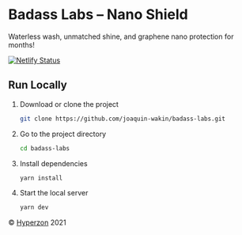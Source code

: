 # Badass Labs &#8211; Nano Shield

Waterless wash, unmatched shine, and graphene nano protection for months!

[![Netlify Status](https://api.netlify.com/api/v1/badges/95e59122-94d5-496d-8993-1ad85fb07578/deploy-status)](https://app.netlify.com/sites/badasslabs/deploys)

## Run Locally

1. Download or clone the project

   ```sh
   git clone https://github.com/joaquin-wakin/badass-labs.git
   ```

2. Go to the project directory

   ```sh
   cd badass-labs
   ```

3. Install dependencies

   ```sh
   yarn install
   ```

4. Start the local server

   ```sh
   yarn dev
   ```

&#169; [Hyperzon](https://hyperzon.io) 2021
